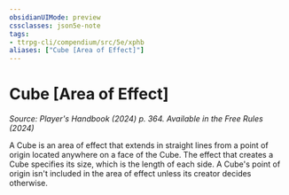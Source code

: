 ```yaml
---
obsidianUIMode: preview
cssclasses: json5e-note
tags:
- ttrpg-cli/compendium/src/5e/xphb
aliases: ["Cube [Area of Effect]"]
---
```

# Cube [Area of Effect]
*Source: Player's Handbook (2024) p. 364. Available in the Free Rules (2024)* 

A Cube is an area of effect that extends in straight lines from a point of origin located anywhere on a face of the Cube. The effect that creates a Cube specifies its size, which is the length of each side. A Cube's point of origin isn't included in the area of effect unless its creator decides otherwise.